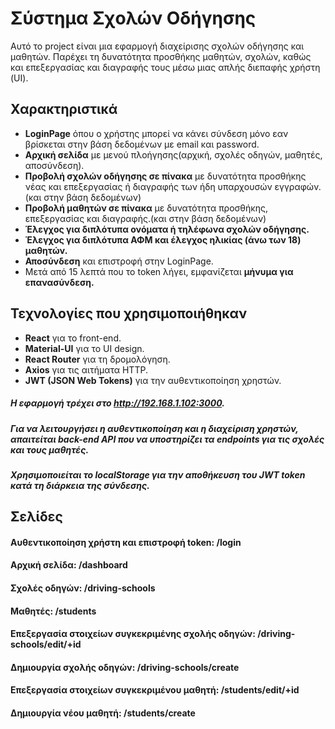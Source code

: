# Σύστημα Σχολών Οδήγησης

Αυτό το project είναι μια εφαρμογή διαχείρισης σχολών οδήγησης και μαθητών. Παρέχει τη δυνατότητα προσθήκης μαθητών, σχολών, καθώς και επεξεργασίας και διαγραφής τους μέσω μιας απλής διεπαφής χρήστη (UI).

## Χαρακτηριστικά
- **LoginPage** όπου ο χρήστης μπορεί να κάνει σύνδεση μόνο εαν βρίσκεται στην βάση δεδομένων με email και password.
- **Αρχική σελίδα** με μενού πλοήγησης(αρχική, σχολές οδηγών, μαθητές, αποσύνδεση).
- **Προβολή σχολών οδήγησης σε πίνακα** με δυνατότητα προσθήκης νέας και επεξεργασίας ή διαγραφής των ήδη υπαρχουσών εγγραφών.(και στην βάση δεδομένων) 
- **Προβολή μαθητών σε πίνακα** με δυνατότητα προσθήκης, επεξεργασίας και διαγραφής.(και στην βάση δεδομένων)
- **Έλεγχος για διπλότυπα ονόματα ή τηλέφωνα σχολών οδήγησης.**
- **Έλεγχος για διπλότυπα ΑΦΜ και έλεγχος ηλικίας (άνω των 18) μαθητών.**
- **Αποσύνδεση** και επιστροφή στην LoginPage.
- Μετά από 15 λεπτά που το token λήγει, εμφανίζεται **μήνυμα για επανασύνδεση.**


## Τεχνολογίες που χρησιμοποιήθηκαν

- **React** για το front-end.
- **Material-UI** για το UI design.
- **React Router** για τη δρομολόγηση.
- **Axios** για τις αιτήματα HTTP.
- **JWT (JSON Web Tokens)** για την αυθεντικοποίηση χρηστών.

##### Η εφαρμογή τρέχει στο http://192.168.1.102:3000.


##### Για να λειτουργήσει η αυθεντικοποίηση και η διαχείριση χρηστών, απαιτείται back-end API που να υποστηρίζει τα endpoints για τις σχολές και τους μαθητές.


##### Χρησιμοποιείται το localStorage για την αποθήκευση του JWT token κατά τη διάρκεια της σύνδεσης.

## Σελίδες

#### Αυθεντικοποίηση χρήστη και επιστροφή token: /login 
#### Αρχική  σελίδα: /dashboard
#### Σχολές οδηγών: /driving-schools
#### Μαθητές: /students
#### Επεξεργασία στοιχείων συγκεκριμένης σχολής οδηγών: /driving-schools/edit/+id
#### Δημιουργία σχολής οδηγών: /driving-schools/create
#### Επεξεργασία στοιχείων συγκεκριμένου μαθητή: /students/edit/+id
#### Δημιουργία νέου μαθητή: /students/create

